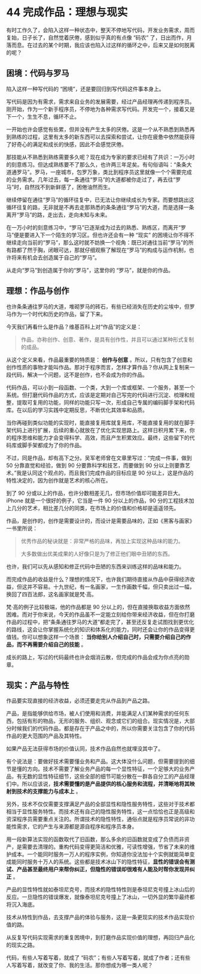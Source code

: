 # 44 完成作品：理想与现实

有时工作久了，会陷入这样一种状态中，整天不停地写代码，开发业务需求，周而复始，日子长了，自然觉着厌倦，感到似乎真的有点像 “码农” 了，日出而作，月落而息。在过去的某个时期，我应该也陷入过这样的循环之中，后来又是如何脱离的呢？

## 困境：代码与罗马

陷入这样一种写代码的 “困境”，还是要回归到写代码这件事本身上。

写代码是因为有需求，需求来自业务的发展需要，经过产品经理再传递到程序员。刚开始，作为一个新手程序员，不停地为各种需求写代码。开发完一个，接着又是下一个，生生不息，循环不止。

一开始也许会感觉有些累，但并没有产生太多的厌倦。这是一个从不熟悉到熟悉再到熟练的过程，这里有太多的新东西可以去探索和尝试，让你在疲惫中依然能获得了好奇心的满足和成长的快感，因此不会感觉厌倦。

那技能从不熟悉到熟练需要多久呢？现在成为专家的要求已经有了共识：一万小时的刻意练习。但达成熟练要不了那么久，也许两三年足矣。有句俗语叫：“条条大道通罗马”。罗马，一座城市，包罗万象，类比到程序员这里就像一个个需要完成的业务需求。几年过去，每一条通往“罗马”的大道都被你走过了，再去往“罗马”时，自然找不到新鲜感了，困倦油然而生。

继续停留在通往“罗马”的循环往复中，已无法让你继续成长为专家。而要想跳出这循环往复的路，无非就是不再去走那熟悉的条条通往“罗马”的大道，而是选择一条离开“罗马”的路，走出去，走向未知与未来。

在一万小时的刻意练习中，“罗马”已逐渐成为过去的熟悉、熟练区，而离开“罗马”便是要进入下一个陌生的学习区。但也许还会有一种 “现实” 的困境让你不得不继续走向当前的“罗马”，那么这时就不妨换一个视角：既已对通往当前“罗马”的所有路都了然于胸，闭眼可达，那就仔细观察了解现在“罗马”的构成与运作机制，也许将来有机会去创造属于自己的“罗马”。

从走向“罗马”到创造属于你的“罗马”，这里你的 “罗马”，就是你的作品。

## 理想：作品与创作

也许条条通往罗马的大道，堆砌罗马的砖石，有些已经消失在历史的尘埃中，但罗马作为一个时代和历史的作品，留了下来。

今天我们再看什么是作品？维基百科上对“作品”的定义是：

> 作品，亦称创作、创意、著作，是具有创作性，并且可以通过某种形式复制的成品。

从这个定义来看，作品最重要的特质是： **创作与创意** 。所以，只有包含了创意和创作性质的事物才能叫作品。那对于程序而言，怎样才算作品？你从网上复制来一段代码，解决一个问题，这不是创作，也不会成为你的作品。

代码作品，可以小到一段函数、一个类，大到一个库或框架、一个服务，甚至一个系统。但打磨代码作品的方式，应该是定期对自己写完的代码进行沉淀、梳理和规整，提取可复用的功能，同样的功能只写一次，形成自己专属的编码脚手架和代码库。在以后的学习实践中定期反思，不断优化其效率和品质。

当你再碰到类似功能的实现时，能直接复用库就复用库，不能直接复用的就在脚手架代码上进行扩展，后续的重心就放在了优化实现思路上。这样日积月累下来，你的程序思维和能力才会变得科学、高效，而且产生积累效应。最终，这些留下的代码库或脚手架都成为了你的作品。

不过，同是作品，却有高下之分。吴军老师曾在文章里写过：“完成一件事，做到 50 分靠直觉和经验，做到 90 分要靠科学和技艺，而要做到 90 分以上则要靠艺术。”我是认同这个观点的，而且我们完成作品的目标应是 90 分以上，这是作品的特性决定的，因为创作就是艺术的核心所在。

到了 90 分或以上的作品，也许分数相差无几，但市场价值却可能差异巨大。iPhone 就是一个很好的例子，它当是一件 90 分以上的作品，90 分的工程技术加上几分的艺术，相比差几分的同类，在市场上的价值和价格却是遥遥领先。

作品，是创作的，创作是需要设计的，而设计是需要品味的，正如《黑客与画家》一书里所说：

> 优秀作品的秘诀就是：非常严格的品味，再加上实现这种品味的能力。
>
> 大多数做出优美成果的人好像只是为了修正他们眼中丑陋的东西。

也许，我们可以先从感知和修正代码中丑陋的东西来训练这样的品味和能力。

而完成作品的收益是什么？理想的情况下，也许我们期待直接从作品中获得经济收益，但这并不容易。十九世纪，有一名画家，一生作画数千幅，但只卖出过一幅，换回了四百法郎，这名画家就是梵·高。

梵·高的例子比较极端，他的作品都是 90 分以上的，但在直接换取收益方面依然困难。而对于你来说，今天的作品虽不一定能立刻给你带来经济收益，但在你打磨作品的过程中，把“条条通往罗马的大道”都走完了，甚至还反复走试图找到更优化的路线，这会让你掌握系统化的知识和体系化的能力，同时还会让你的作品变得更值钱。你可以想象这样一个场景： **当你给别人介绍自己时，只需要介绍自己的作品，而不再需要介绍自己的技能** 。

成长的路上，写过的代码最终也许会烟消云散，但完成的作品会成为你点亮的勋章。

## 现实：产品与特性

作品要实现直接的经济收益，必须还要走完从作品到产品之路。

产品，是指能够供给市场，被人们使用和消费，并能满足人们某种需求的任何东西，包括有形的物品，无形的服务、组织、观念或它们的组合。现实情况是，大部分时候我们的代码作品，都是存在于产品之中的，所以你需要关注包含了你的代码作品的更大范围的产品及其特性。

如果产品无法获得市场的价值认同，技术作品自然也就埋没其中了。

有个说法是：要做好技术需要懂业务和产品。这大体没什么问题，但需要提到的细节是懂的方向。技术不需要了解业务产品的每一个显性特征，一个足够大的业务产品，有无数的显性特征细节，这些全部的细节可能分散在一群各自分工的产品经理们中。所以应该说，**技术需要懂的是产品提供的核心服务和流程，并清晰地将其映射到技术的支撑能力与成本上** 。

另外，技术不仅仅需要支撑满足产品的全部显性和隐性服务特性，这些对于技术都相当于显性服务特性。而技术还有自己的隐性服务特性，这一点恰恰也正是高级和资深程序员需要重点关注的。所谓技术的隐性特性，通俗点就是程序员常说的非功能性需求，它的产生与来源都是源自程序和程序员本身。

用一段新算法实现的函数取代了旧函数，那么多余的旧函数就变成了负债而非资产，是需要去清理的。重构代码变得更简洁和优雅，可读性增强，节省了未来的维护成本。一个能同时服务一万人的程序实例，你知道你没法加十个实例就能简单变成能同时服务十万人的系统。这些都是技术冰山下的隐性特征，**显性的错误会有测试、产品甚至最终用户来帮你纠正，但隐性的错误却很难有人能及时帮你发现并纠正** 。

产品的显性特性就如泰坦尼克号，而技术的隐性特性则是泰坦尼克号撞上冰山后的反应。一旦隐性的错误爆发，就像泰坦尼克号撞上了冰山，一切外显的繁华最终都将沉入海底。

技术从特性到作品，去支撑产品的体验与服务，这是一条更现实的技术作品实现价值的路。

从反复写代码实现需求的重复困境中，到打磨作品实现价值的理想，再回归产品化的现实之路。

代码，有些人写着写着，就成了 “码农”；有些人写着写着，就成了作者；还有些人写着写着，就改变了你、我的生活。那你想成为哪一类人呢？

